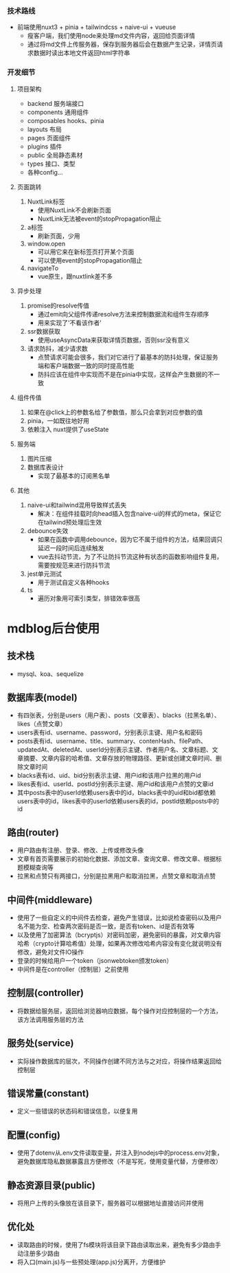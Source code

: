 ### 技术路线
- 前端使用nuxt3 + pinia + tailwindcss + naive-ui + vueuse
    - 瘦客户端，我们使用node来处理md文件内容，返回给页面详情
    - 通过将md文件上传服务器，保存到服务器后会在数据产生记录，详情页请求数据时读出本地文件返回html字符串

### 开发细节
1. 项目架构
    - backend 服务端接口
    - components 通用组件
    - composables hooks、pinia
    - layouts 布局
    - pages 页面组件
    - plugins 插件
    - public 全局静态素材
    - types 接口、类型
    - 各种config...


2. 页面跳转
    1. NuxtLink标签
        - 使用NuxtLink不会刷新页面
        - NuxtLink无法被event的stopPropagation阻止
    2. a标签
        - 刷新页面，少用
    3. window.open
        - 可以用它来在新标签页打开某个页面
        - 可以使用event的stopPropagation阻止
    4. navigateTo
        - vue原生，跟nuxtlink差不多


3. 异步处理
    1. promise的resolve传值
        - 通过emit向父组件传递resolve方法来控制数据流和组件生存顺序
        - 用来实现了'不看该作者'
    2. ssr数据获取
        - 使用useAsyncData来获取详情页数据，否则ssr没有意义
    3. 请求防抖，减少请求数
        - 点赞请求可能会很多，我们对它进行了最基本的防抖处理，保证服务端和客户端数据一致的同时提高性能
        - 防抖应该在组件中实现而不是在pinia中实现，这样会产生数据的不一致


4. 组件传值
    1. 如果在@click上的参数名给了参数值，那么只会拿到对应参数的值
    2. pinia，一如既往地好用
    3. 依赖注入 nuxt提供了useState

5. 服务端
    1. 图片压缩
    2. 数据库表设计
        - 实现了最基本的订阅黑名单


6. 其他
    1. naive-ui和tailwind混用导致样式丢失
        - 解决：在组件挂载时向head插入包含naive-ui的样式的meta，保证它在tailwind预处理后生效
    2. debounce失效
        - 如果在函数中调用debounce，因为它不属于组件的方法，结果回调只延迟一段时间后连续触发
        - vue去抖动节流，为了不让防抖节流这种有状态的函数影响组件复用，需要按规范来进行防抖节流
    3. jest单元测试
        - 用于测试自定义各种hooks
    4. ts
        - 遍历对象用可索引类型，排错效率很高

# mdblog后台使用
## 技术栈
- mysql、koa、sequelize
## 数据库表(model)
- 有四张表，分别是users（用户表）、posts（文章表）、blacks（拉黑名单）、likes（点赞文章）
- users表有id、username、password，分别表示主键、用户名和密码
- posts表有id、username、title、summary、contenHash、filePath、updatedAt、deletedAt、userId分别表示主键、作者用户名、文章标题、文章摘要、文章内容的哈希值、文章存放的物理路径、更新或创建文章时间、删除文章时间
- blacks表有id、uid、bid分别表示主键、用户id和该用户拉黑的用户id
- likes表有id、userId、postId分别表示主键、用户id和该用户点赞的文章id
- 其中posts表中的userId依赖users表中的id，blacks表中的uid和bid都依赖users表中的id，likes表中的userId依赖users表的id，postId依赖posts中的id
## 路由(router)
- 用户路由有注册、登录、修改、上传或修改头像
- 文章有首页需要展示的初始化数据、添加文章、查询文章、修改文章、根据标题模糊查询等
- 拉黑和点赞只有两接口，分别是拉黑用户和取消拉黑，点赞文章和取消点赞
## 中间件(middleware)
- 使用了一些自定义的中间件去检查，避免产生错误，比如说检查密码以及用户名不能为空、检查两次密码是否一致，是否有token、id是否有效等
- 以及使用了加密算法（bcryptjs）对密码加密，避免密码的暴露，对文章内容哈希（crypto计算哈希值）处理，如果再次修改哈希内容没有变化就说明没有修改，避免对文件IO操作
- 登录的时候给用户一个token（jsonwebtoken颁发token）
- 中间件是在controller（控制层）之前使用
## 控制层(controller)
- 将数据给服务层，返回给浏览器响应数据，每个操作对应控制层的一个方法，该方法调用服务层的方法
## 服务处(service)
- 实际操作数据库的层次，不同操作创建不同方法与之对应，将操作结果返回给控制层
## 错误常量(constant)
- 定义一些错误的状态码和错误信息，以便复用
## 配置(config)
- 使用了dotenv从.env文件读取变量，并注入到nodejs中的process.env对象，避免数据库隐私数据暴露且方便修改（不是写死，使用变量代替，方便修改）
## 静态资源目录(public)
- 将用户上传的头像放在该目录下，服务器可以根据地址直接访问并使用
## 优化处
- 读取路由的时候，使用了fs模块将该目录下路由读取出来，避免有多少路由手动注册多少路由
- 将入口(main.js)与一些预处理(app.js)分离开，方便维护
